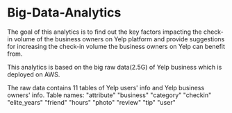 # Big-Data-Analytics

The goal of this analytics is to find out the key factors impacting the check-in volume of the business owners on Yelp platform and provide suggestions for increasing the check-in volume the business owners on Yelp can benefit from.

This analytics is based on the big raw data(2.5G) of Yelp business which is deployed on AWS.

The raw data contains 11 tables of Yelp users' info and Yelp business owners' info.
Table names:
"attribute"   "business"    "category"    "checkin"     "elite_years" "friend"      "hours"       "photo"     "review"      "tip"         "user"   


